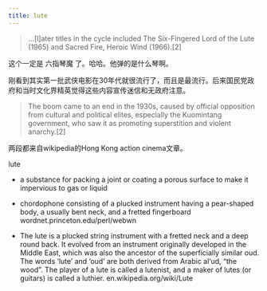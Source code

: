 ```yaml
---
title: lute
---
```


<blockquote>
  <p>&#8230;[l]ater titles in the cycle included The Six-Fingered Lord of the Lute (1965) and Sacred Fire, Heroic Wind (1966).[2]</p>
</blockquote>

<p>这个一定是 六指琴魔 了。哈哈。他弹的是什么琴啊。</p>

<p>刚看到其实第一批武侠电影在30年代就很流行了，而且是最流行。后来国民党政府和当时文化界精英觉得这些内容宣传迷信和无政府注意。</p>

<blockquote>
  <p>The boom came to an end in the 1930s, caused by official opposition from cultural and political elites, especially the Kuomintang government, who saw it as promoting superstition and violent anarchy.[2]</p>
</blockquote>

<p>两段都来自wikipedia的Hong Kong action cinema文章。</p>

<p>lute</p>

<ul>
<li>a substance for packing a joint or coating a porous surface to make it impervious to gas or liquid</li>
<li><p>chordophone consisting of a plucked instrument having a pear-shaped body, a usually bent neck, and a fretted fingerboard
wordnet.princeton.edu/perl/webwn</p></li>
<li><p>The lute is a plucked string instrument with a fretted neck and a deep round back. It evolved from an instrument originally developed in the Middle East, which was also the ancestor of the superficially similar oud. The words &#8216;lute&#8217; and &#8216;oud&#8217; are both derived from Arabic al‘ud, &#8220;the wood&#8221;. The player of a lute is called a lutenist, and a maker of lutes (or guitars) is called a luthier.
en.wikipedia.org/wiki/Lute</p></li>
</ul>
